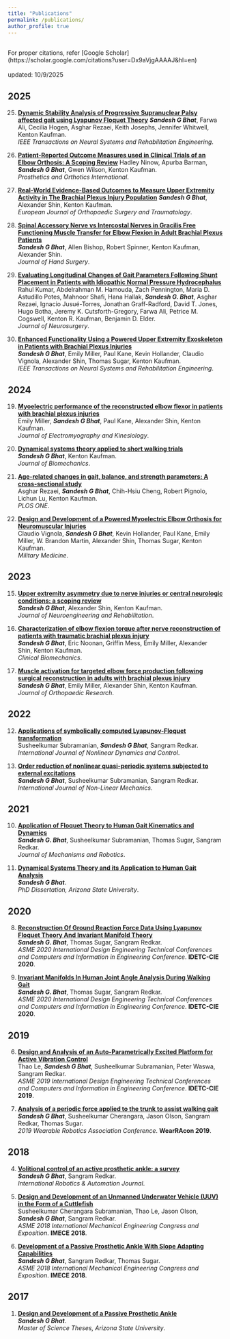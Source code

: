 ```yaml
---
title: "Publications"
permalink: /publications/
author_profile: true
---
```

<br>
For proper citations, refer [Google Scholar](https://scholar.google.com/citations?user=Dx9aVjgAAAAJ&hl=en)<br>
<br>
updated: 10/9/2025

## 2025
25. <b>[Dynamic Stability Analysis of Progressive Supranuclear Palsy affected gait using Lyapunov Floquet Theory](http://DrSGBhat.github.io/publications/TNSRE_PSP25)</b>
	<i><b>Sandesh G Bhat</b></i>, Farwa Ali, Cecilia Hogen, Asghar Rezaei, Keith Josephs, Jennifer Whitwell, Kenton Kaufman.<br>
	<i>IEEE Transactions on Neural Systems and Rehabilitation Engineering</i>.

24. <b>[Patient-Reported Outcome Measures used in Clinical Trials of an Elbow Orthosis: A Scoping Review](http://DrSGBhat.github.io/publications/POI25)</b>
	Hadley Ninow, Apurba Barman, <i><b>Sandesh G Bhat</b></i>, Gwen Wilson, Kenton Kaufman.<br>
	<i>Prosthetics and Orthotics International</i>.

23. <b>[Real-World Evidence-Based Outcomes to Measure Upper Extremity Activity in The Brachial Plexus Injury Population](http://DrSGBhat.github.io/publications/EJOST25)</b>
	<i><b>Sandesh G Bhat</b></i>, Alexander Shin, Kenton Kaufman.<br>
	<i>European Journal of Orthopaedic Surgery and Traumatology</i>.

22. <b>[Spinal Accessory Nerve vs Intercostal Nerves in Gracilis Free Functioning Muscle Transfer for Elbow Flexion in Adult Brachial Plexus Patients](http://DrSGBhat.github.io/publications/JHS25)</b><br>
	<i><b>Sandesh G Bhat</b></i>, Allen Bishop, Robert Spinner, Kenton Kaufman, Alexander Shin.<br>
	<i>Journal of Hand Surgery</i>.

21. <b>[Evaluating Longitudinal Changes of Gait Parameters Following Shunt Placement in Patients with Idiopathic Normal Pressure Hydrocephalus](http://DrSGBhat.github.io/publications/JNS25)</b><br>
	 Rahul Kumar, Abdelrahman M. Hamouda, Zach Pennington, Maria D. Astudillo Potes, Mahnoor Shafi, Hana Hallak, <i><b>Sandesh G. Bhat</b></i>, Asghar Rezaei, Ignacio Jusué-Torres, Jonathan Graff-Radford, David T. Jones, Hugo Botha, Jeremy K. Cutsforth-Gregory, Farwa Ali, Petrice M. Cogswell, Kenton R. Kaufman, Benjamin D. Elder.<br>
	<i>Journal of Neurosurgery</i>.

20. <b>[Enhanced Functionality Using a Powered Upper Extremity Exoskeleton in Patients with Brachial Plexus Injuries](http://DrSGBhat.github.io/publications/TNSRE25)</b> <br>
	<i><b>Sandesh G Bhat</b></i>, Emily Miller, Paul Kane, Kevin Hollander, Claudio Vignola, Alexander Shin, Thomas Sugar, Kenton Kaufman.<br>
	<i>IEEE Transactions on Neural Systems and Rehabilitation Engineering</i>.

## 2024
19. <b>[Myoelectric performance of the reconstructed elbow flexor in patients with brachial plexus injuries](http://DrSGBhat.github.io/publications/JEK24)</b> <br>
	Emily Miller, <i><b>Sandesh G Bhat</b></i>, Paul Kane, Alexander Shin, Kenton Kaufman.<br>
	<i>Journal of Electromyography and Kinesiology</i>.

18. <b>[Dynamical systems theory applied to short walking trials](http://DrSGBhat.github.io/publications/JOB24)</b> <br>
	<i><b>Sandesh G Bhat</b></i>, Kenton Kaufman.<br>
	<i>Journal of Biomechanics</i>.

17. <b>[Age-related changes in gait, balance, and strength parameters: A cross-sectional study](http://DrSGBhat.github.io/publications/PlosOne24)</b> <br>
	Asghar Rezaei, <i><b>Sandesh G Bhat</b></i>, Chih-Hsiu Cheng, Robert Pignolo, Lichun Lu, Kenton Kaufman.<br>
	<i>PLOS ONE</i>.

16. <b>[Design and Development of a Powered Myoelectric Elbow Orthosis for Neuromuscular Injuries](http://DrSGBhat.github.io/publications/MM24)</b> <br>
	Claudio Vignola, <i><b>Sandesh G Bhat</b></i>, Kevin Hollander, Paul Kane, Emily Miller, W. Brandon Martin, Alexander Shin, Thomas Sugar, Kenton Kaufman.<br>
	<i>Military Medicine</i>.

## 2023
15. <b>[Upper extremity asymmetry due to nerve injuries or central neurologic conditions: a scoping review](http://DrSGBhat.github.io/publications/JNER23)</b> <br>
	<i><b>Sandesh G Bhat</b></i>, Alexander Shin, Kenton Kaufman.<br>
	<i>Journal of Neuroengineering and Rehabilitation</i>.

14. <b>[Characterization of elbow flexion torque after nerve reconstruction of patients with traumatic brachial plexus injury](http://DrSGBhat.github.io/publications/ClinBio23)</b> <br>
	<i><b>Sandesh G Bhat</b></i>, Eric Noonan, Griffin Mess, Emily Miller, Alexander Shin, Kenton Kaufman.<br>
	<i>Clinical Biomechanics</i>.

13. <b>[Muscle activation for targeted elbow force production following surgical reconstruction in adults with brachial plexus injury](http://DrSGBhat.github.io/publications/JOR23)</b> <br>
	<i><b>Sandesh G Bhat</b></i>, Emily Miller, Alexander Shin, Kenton Kaufman.<br>
	<i>Journal of Orthopaedic Research</i>.

## 2022
12. <b>[Applications of symbolically computed Lyapunov-Floquet transformation](http://DrSGBhat.github.io/publications/IJNDC22)</b> <br>
	Susheelkumar Subramanian, <i><b>Sandesh G Bhat</b></i>, Sangram Redkar.<br>
	<i>International Journal of Nonlinear Dynamics and Control</i>.

11. <b>[Order reduction of nonlinear quasi-periodic systems subjected to external excitations](http://DrSGBhat.github.io/publications/IJNLMorder)</b> <br>
	<i><b>Sandesh G Bhat</b></i>, Susheelkumar Subramanian, Sangram Redkar.<br>
	<i>International Journal of Non-Linear Mechanics</i>.

## 2021
10. <b>[Application of Floquet Theory to Human Gait Kinematics and Dynamics](http://DrSGBhat.github.io/publications/JMRanalysis)</b> <br> 
	<b><i>Sandesh G. Bhat</i></b>, Susheelkumar Subramanian, Thomas Sugar, Sangram Redkar.<br>
	<i>Journal of Mechanisms and Robotics</i>.

9. <b>[Dynamical Systems Theory and its Application to Human Gait Analysis](http://DrSGBhat.github.io/publications/PhDdiss)</b> <br> 
	<i><b>Sandesh G Bhat</b></i>.<br>
	<i>PhD Dissertation, Arizona State University</i>.

## 2020
8. <b>[Reconstruction Of Ground Reaction Force Data Using Lyapunov Floquet Theory And Invariant Manifold Theory](http://DrSGBhat.github.io/publications/IDETCgrfrecon)</b> <br> 
	<b><i>Sandesh G. Bhat</i></b>, Thomas Sugar, Sangram Redkar.<br>
	<i>ASME 2020 International Design Engineering Technical Conferences and Computers and Information in Engineering Conference</i>. <b>IDETC-CIE 2020</b>.

7. <b>[Invariant Manifolds In Human Joint Angle Analysis During Walking Gait](http://DrSGBhat.github.io/publications/IDETCinvariant)</b> <br> 
	<b><i>Sandesh G. Bhat</i></b>, Thomas Sugar, Sangram Redkar.<br>
	<i>ASME 2020 International Design Engineering Technical Conferences and Computers and Information in Engineering Conference</i>. <b>IDETC-CIE 2020</b>.

## 2019
6. <b>[Design and Analysis of an Auto-Parametrically Excited Platform for Active Vibration Control](http://DrSGBhat.github.io/publications/IDETCthao)</b> <br> 
	Thao Le, <i><b>Sandesh G Bhat</b></i>, Susheelkumar Subramanian, Peter Waswa, Sangram Redkar.<br>
	<i>ASME 2019 International Design Engineering Technical Conferences and Computers and Information in Engineering Conference</i>. <b>IDETC-CIE 2019</b>.

5. <b>[Analysis of a periodic force applied to the trunk to assist walking gait](http://DrSGBhat.github.io/publications/WearRA)</b> <br> 
	<i><b>Sandesh G Bhat</b></i>, Susheelkumar Cherangara, Jason Olson, Sangram Redkar, Thomas Sugar.<br>
	<i>2019 Wearable Robotics Association Conference</i>. <b>WearRAcon 2019</b>.

## 2018
4. <b>[Volitional control of an active prosthetic ankle: a survey](http://DrSGBhat.github.io/publications/IRAJsurvey)</b> <br> 
	<i><b>Sandesh G Bhat</b></i>, Sangram Redkar.<br>
	<i>International Robotics &amp; Automation Journal</i>.

3. <b>[Design and Development of an Unmanned Underwater Vehicle (UUV) in the Form of a Cuttlefish](http://DrSGBhat.github.io/publications/IMECEuuv)</b> <br> 
	Susheelkumar Cherangara Subramanian, Thao Le, Jason Olson, <i><b>Sandesh G Bhat</b></i>, Sangram Redkar.<br>
	<i>ASME 2018 International Mechanical Engineering Congress and Exposition</i>. <b>IMECE 2018</b>.

2. <b>[Development of a Passive Prosthetic Ankle With Slope Adapting Capabilities](http://DrSGBhat.github.io/publications/IMECEankle)</b> <br> 
	<i><b>Sandesh G Bhat</b></i>, Sangram Redkar, Thomas Sugar.<br>
	<i>ASME 2018 International Mechanical Engineering Congress and Exposition</i>. <b>IMECE 2018</b>.


## 2017 
1. <b>[Design and Development of a Passive Prosthetic Ankle](http://DrSGBhat.github.io/publications/MStheses)</b> <br> 
	<i><b>Sandesh G Bhat</b></i>.<br>
	<i>Master of Science Theses, Arizona State University</i>.

